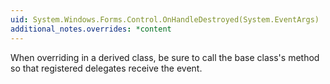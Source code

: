 ```yaml
---
uid: System.Windows.Forms.Control.OnHandleDestroyed(System.EventArgs)
additional_notes.overrides: *content
---
```


<p>When overriding <xref href="System.Windows.Forms.Control.OnHandleDestroyed(System.EventArgs)"></xref> in a derived class, be sure to call the base class's <xref href="System.Windows.Forms.Control.OnHandleDestroyed(System.EventArgs)"></xref> method so that registered delegates receive the event.</p>


